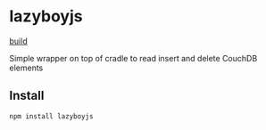 # lazyboyjs

[build](https://travis-ci.org/pteyssedre/lazyboyjs.svg?branch=master)

Simple wrapper on top of cradle to read insert and delete CouchDB elements

## Install

```
npm install lazyboyjs
```

